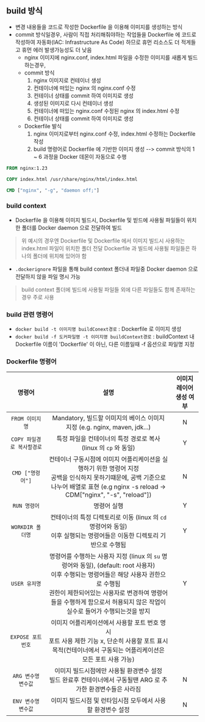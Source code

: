 ## build 방식
* 변경 내용들을 코드로 작성한 Dockerfile 을 이용해 이미지를 생성하는 방식
* commit 방식일경우, 사람이 직접 처리해줘야하는 작업들을 Dockerfile 에 코드로 작성하여 자동화(IAC: Infrastructure As Code) 하므로 휴먼 리소스도 더 적게들고 휴먼 에러 발생가능성도 더 낮음
  * nginx 이미지에 nginx.conf, index.html 파일을 수정한 이미지를 새롭게 빌드하는경우,
  * commit 방식
    1. nginx 이미지로 컨테이너 생성
    2. 컨테이너에 떠있는 nginx 의 nginx.conf 수정
    3. 컨테이너 상태를 commit 하여 이미지로 생성
    4. 생성된 이미지로 다시 컨테이너 생성
    5. 컨테이너에 떠있는 nginx.conf 수정된 nginx 의 index.html 수정
    6. 컨테이너 상태를 commit 하여 이미지로 생성
  * Dockerfile 발식
    1. nginx 이미지로부터 nginx.conf 수정, index.html 수정하는 Dockerfile 작성
    2. build 명령어로 Dockerfile 에 기반한 이미지 생성 --> commit 방식의 1 ~ 6 과정을 Docker 데몬이 자동으로 수행

```dockerfile
FROM nginx:1.23

COPY index.html /usr/share/nginx/html/index.html

CMD ["nginx", "-g", "daemon off;"]
```

### build context
* Dockerfile 을 이용해 이미지 빌드시, Dockerfile 및 빋드에 사용될 파일들이 위치한 폴더를 Docker daemon 으로 전달하여 빌드
> 위 예시의 경우엔 Dockerfile 및 Dockerfile 에서 이미지 빌드시 사용하는 index.html 파일이 위치한 폴더 전달
> Dockerfile 과 빌드에 사용될 파일들은 하나의 폴더에 위치해 있어야 함

* `.dockerignore` 파일을 통해 build context 폴더내 파일중 Docker daemon 으로 전달하지 않을 파일 명시 가능
> build context 폴더에 빌드에 사용될 파일들 외에 다른 파일들도 함께 존재하는경우 주로 사용

### build 관련 명령어
* `docker build -t 이미지명 buildConext경로` : Dockerfile 로 이미지 생성
* `docker build -f 도커파일명 -t 이미지명 buildContext경로` : buildContext 내 Dockerfile 이름이 'Dockerfile' 이 아닌, 다른 이름일때 -f 옵션으로 파일명 지정

### Dockerfile 명령어

| 명령어 | 설명 | 이미지 레이어 생성 여부 |
|:--:|:--:|:--:|
|`FROM 이미지명`| Mandatory, 빌드할 이미지의 베이스 이미지 지정 (e.g. nginx, maven, jdk...) | N |
|`COPY 파일경로 복사할경로`| 특정 파일을 컨테이너의 특정 경로로 복사(linux 의 `cp` 와 동일)| Y |
|`CMD ["명령어"]`| 컨테이너 구동시점에 이미지 어플리케이션을 실행하기 위한 명령어 지정 <br> 공백을 인식하지 못하기떄문에, 공백 기준으로 나누어 배열로 표현 (e.g nginx -s reload -> CDM["nginx", "-s", "reload"])| N |
| `RUN 명령어` | 명령어 실행 | Y |
| `WORKDIR 폴더명` | 컨테이너의 특정 디렉토리로 이동 (linux 의 `cd` 명령어와 동일) <br> 이후 실행되는 명령어들은 이동한 디렉토리 기반으로 수행됨| Y |
| `USER 유저명` | 명령어를 수행하는 사용자 지정 (linux 의 `su` 명령어와 동일), (default: root 사용자) <br> 이후 수행되는 명령어들은 해당 사용자 권한으로 수행됨 <br> 권한이 제한되어있는 사용자로 변경하여 명령어들을 수행하게 함으로서 허용되지 않은 작업이 실수로 들어가 수행되는것을 방지 | Y |
| `EXPOSE 포트번호` | 이미지 어플리케이션에서 사용할 포트 번호 명시 <br> 포트 사용 제한 기능 x, 단순히 사용할 포트 표시 목적(컨테이너에서 구동되는 어플리케이션은 모든 포트 사용 가능)||
| `ARG 변수명 변수값` | 이미지 빌드시점에만 사용될 환경변수 설정 <br> 빌드 완료후 컨테이너에서 구동될땐 ARG 로 추가한 환경변수들은 사라짐 | N |
| `ENV 변수명 변수값` | 이미지 빌드시점 및 런타임시점 모두에서 사용할 환경변수 설정 | N |
